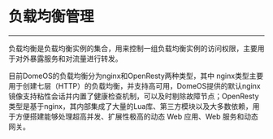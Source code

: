 # 负载均衡管理

---

负载均衡是负载均衡实例的集合，用来控制一组负载均衡实例的访问权限，主要用于对外暴露服务和对流量进行转发。

目前DomeOS的负载均衡分为nginx和OpenResty两种类型，其中 nginx类型主要用于创建七层（HTTP）的负载均衡，并支持高可用，DomeOS提供的默认nginx镜像支持粘性会话并内置了健康检查机制，可以及时剔除故障节点；OpenResty类型是基于nginx，其内部集成了大量的Lua库、第三方模块以及大多数依赖，用于方便搭建能够处理超高并发、扩展性极高的动态 Web 应用、Web 服务和动态网关。



